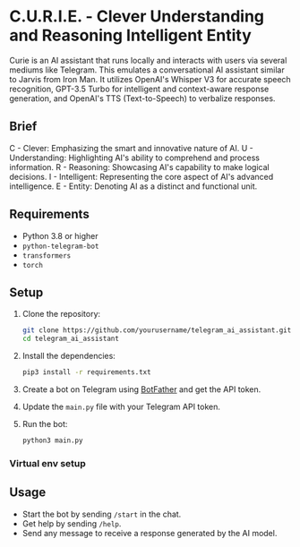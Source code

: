 # C.U.R.I.E. - Clever Understanding and Reasoning Intelligent Entity

Curie is an AI assistant that runs locally and interacts with users via several mediums like Telegram. 
This emulates a conversational AI assistant similar to Jarvis from Iron Man. It utilizes OpenAI's Whisper V3 for accurate speech recognition, GPT-3.5 Turbo for intelligent and context-aware response generation, and OpenAI's TTS (Text-to-Speech) to verbalize responses.


## Brief

C - Clever: Emphasizing the smart and innovative nature of AI.
U - Understanding: Highlighting AI's ability to comprehend and process information.
R - Reasoning: Showcasing AI's capability to make logical decisions.
I - Intelligent: Representing the core aspect of AI's advanced intelligence.
E - Entity: Denoting AI as a distinct and functional unit.


## Requirements

- Python 3.8 or higher
- `python-telegram-bot`
- `transformers`
- `torch`

## Setup

1. Clone the repository:
    ```sh
    git clone https://github.com/yourusername/telegram_ai_assistant.git
    cd telegram_ai_assistant
    ```

2. Install the dependencies:
    ```sh
    pip3 install -r requirements.txt
    ```

3. Create a bot on Telegram using [BotFather](https://core.telegram.org/bots#botfather) and get the API token.

4. Update the `main.py` file with your Telegram API token.

5. Run the bot:
    ```sh
    python3 main.py
    ```

### Virtual env setup


<!-- export $(cat .env) -->




## Usage

- Start the bot by sending `/start` in the chat.
- Get help by sending `/help`.
- Send any message to receive a response generated by the AI model.